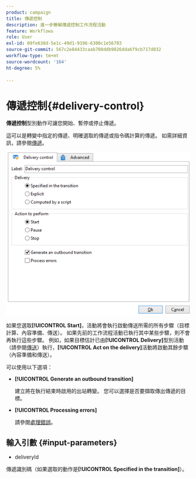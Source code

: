 ```yaml
---
product: campaign
title: 傳遞控制
description: 進一步瞭解傳遞控制工作流程活動
feature: Workflows
role: User
exl-id: 09fe638d-5e1c-49d1-9196-6300c1e56703
source-git-commit: 567c2e84433caab708ddb9026dda6f9cb717d032
workflow-type: tm+mt
source-wordcount: '164'
ht-degree: 5%

---
```


# 傳遞控制{#delivery-control}



**傳遞控制**&#x200B;型別動作可讓您開始、暫停或停止傳遞。

這可以是轉變中指定的傳遞、明確選取的傳遞或指令碼計算的傳遞。 如需詳細資訊，請參閱[傳遞](delivery.md)。

![](assets/edit_diffusion_act.png)

如果您選取&#x200B;**[!UICONTROL Start]**，活動將會執行啟動傳送所需的所有步驟（目標計算、內容準備、傳送）。 如果先前的工作流程活動已執行其中某些步驟，則不會再執行這些步驟。 例如，如果目標估計已由&#x200B;**[!UICONTROL Delivery]**&#x200B;型別活動（請參閱[傳送](delivery.md)）執行，**[!UICONTROL Act on the delivery]**&#x200B;活動將啟動其餘步驟（內容準備和傳送）。

可以使用以下選項：

* **[!UICONTROL Generate an outbound transition]**

  建立將在執行結束時啟用的出站轉變。 您可以選擇是否要擷取傳出傳遞的目標。

* **[!UICONTROL Processing errors]**

  請參閱[處理錯誤](monitor-workflow-execution.md#processing-errors)。

## 輸入引數 {#input-parameters}

* deliveryId

傳遞識別碼（如果選取的動作是&#x200B;**[!UICONTROL Specified in the transition]**）。
